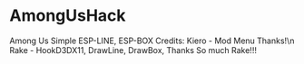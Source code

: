 # AmongUsHack
Among Us Simple ESP-LINE, ESP-BOX
Credits:
Kiero - Mod Menu Thanks!\n
Rake - HookD3DX11, DrawLine, DrawBox, Thanks So much Rake!!!
